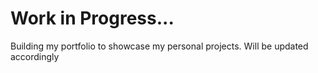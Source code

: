 # Work in Progress...

Building my portfolio to showcase my personal projects. Will be updated accordingly
